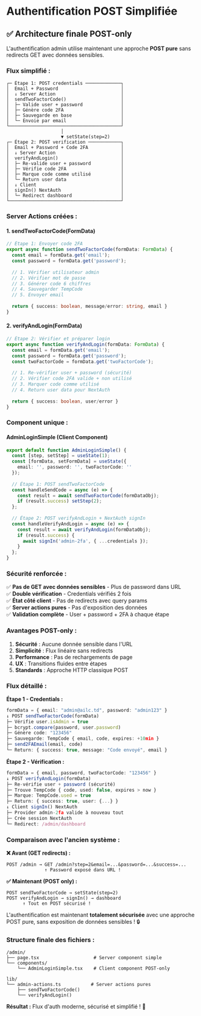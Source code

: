 # Authentification POST Simplifiée

## ✅ Architecture finale POST-only

L'authentification admin utilise maintenant une approche **POST pure** sans redirects GET avec données sensibles.

### **Flux simplifié :**

```
┌─ Étape 1: POST credentials ─────────────┐
│  Email + Password                       │
│  ↓ Server Action                        │
│  sendTwoFactorCode()                    │
│  ├─ Valide user + password              │
│  ├─ Génère code 2FA                     │
│  ├─ Sauvegarde en base                  │
│  └─ Envoie par email                    │
└─────────────────────────────────────────┘
                    │
                    ▼ setState(step=2)
┌─ Étape 2: POST verification ────────────┐
│  Email + Password + Code 2FA            │
│  ↓ Server Action                        │
│  verifyAndLogin()                       │
│  ├─ Re-valide user + password           │
│  ├─ Vérifie code 2FA                    │
│  ├─ Marque code comme utilisé           │
│  └─ Return user data                    │
│  ↓ Client                               │
│  signIn() NextAuth                      │
│  └─ Redirect dashboard                  │
└─────────────────────────────────────────┘
```

### **Server Actions créées :**

#### 1. **sendTwoFactorCode(FormData)**
```typescript
// Étape 1: Envoyer code 2FA
export async function sendTwoFactorCode(formData: FormData) {
  const email = formData.get('email');
  const password = formData.get('password');
  
  // 1. Vérifier utilisateur admin
  // 2. Vérifier mot de passe  
  // 3. Générer code 6 chiffres
  // 4. Sauvegarder TempCode
  // 5. Envoyer email
  
  return { success: boolean, message/error: string, email }
}
```

#### 2. **verifyAndLogin(FormData)**
```typescript
// Étape 2: Vérifier et préparer login
export async function verifyAndLogin(formData: FormData) {
  const email = formData.get('email');
  const password = formData.get('password');
  const twoFactorCode = formData.get('twoFactorCode');
  
  // 1. Re-vérifier user + password (sécurité)
  // 2. Vérifier code 2FA valide + non utilisé
  // 3. Marquer code comme utilisé
  // 4. Return user data pour NextAuth
  
  return { success: boolean, user/error }
}
```

### **Component unique :**

#### **AdminLoginSimple (Client Component)**
```typescript
export default function AdminLoginSimple() {
  const [step, setStep] = useState(1);
  const [formData, setFormData] = useState({
    email: '', password: '', twoFactorCode: ''
  });
  
  // Étape 1: POST sendTwoFactorCode
  const handleSendCode = async (e) => {
    const result = await sendTwoFactorCode(formDataObj);
    if (result.success) setStep(2);
  };
  
  // Étape 2: POST verifyAndLogin + NextAuth signIn
  const handleVerifyAndLogin = async (e) => {
    const result = await verifyAndLogin(formDataObj);
    if (result.success) {
      await signIn('admin-2fa', { ...credentials });
    }
  };
}
```

### **Sécurité renforcée :**

✅ **Pas de GET avec données sensibles** - Plus de password dans URL  
✅ **Double vérification** - Credentials vérifiés 2 fois  
✅ **État côté client** - Pas de redirects avec query params  
✅ **Server actions pures** - Pas d'exposition des données  
✅ **Validation complète** - User + password + 2FA à chaque étape  

### **Avantages POST-only :**

1. **Sécurité** : Aucune donnée sensible dans l'URL
2. **Simplicité** : Flux linéaire sans redirects
3. **Performance** : Pas de rechargements de page
4. **UX** : Transitions fluides entre étapes
5. **Standards** : Approche HTTP classique POST

### **Flux détaillé :**

**Étape 1 - Credentials :**
```typescript
formData = { email: "admin@ailc.td", password: "admin123" }
↓ POST sendTwoFactorCode(formData)
├─ Vérifie user.isAdmin = true
├─ bcrypt.compare(password, user.password)
├─ Génère code: "123456"  
├─ Sauvegarde: TempCode { email, code, expires: +10min }
├─ send2FAEmail(email, code)
└─ Return: { success: true, message: "Code envoyé", email }
```

**Étape 2 - Vérification :**
```typescript
formData = { email, password, twoFactorCode: "123456" }
↓ POST verifyAndLogin(formData)
├─ Re-vérifie user + password (sécurité)
├─ Trouve TempCode { code, used: false, expires > now }
├─ Marque: TempCode.used = true
├─ Return: { success: true, user: {...} }
↓ Client signIn() NextAuth
├─ Provider admin-2fa valide à nouveau tout
├─ Crée session NextAuth
└─ Redirect: /admin/dashboard
```

### **Comparaison avec l'ancien système :**

**❌ Avant (GET redirects) :**
```
POST /admin → GET /admin?step=2&email=...&password=...&success=...
              ↑ Password exposé dans URL !
```

**✅ Maintenant (POST only) :**
```
POST sendTwoFactorCode → setState(step=2) 
POST verifyAndLogin → signIn() → dashboard
      ↑ Tout en POST sécurisé !
```

L'authentification est maintenant **totalement sécurisée** avec une approche POST pure, sans exposition de données sensibles ! 🔒

### **Structure finale des fichiers :**

```
/admin/
├── page.tsx                    # Server component simple
└── components/
    └── AdminLoginSimple.tsx    # Client component POST-only

lib/
└── admin-actions.ts           # Server actions pures
    ├── sendTwoFactorCode()
    └── verifyAndLogin()
```

**Résultat :** Flux d'auth moderne, sécurisé et simplifié ! 🚀